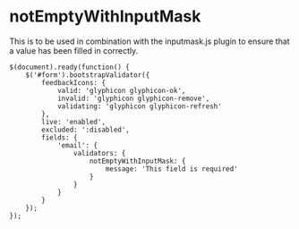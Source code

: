 # notEmptyWithInputMask

This is to be used in combination with the inputmask.js plugin to ensure that a
value has been filled in correctly.

	$(document).ready(function() {
	    $('#form').bootstrapValidator({
	        feedbackIcons: {
	            valid: 'glyphicon glyphicon-ok',
	            invalid: 'glyphicon glyphicon-remove',
	            validating: 'glyphicon glyphicon-refresh'
	        },
	        live: 'enabled',
	        excluded: ':disabled',
	        fields: {
				'email': {
				    validators: {
				        notEmptyWithInputMask: {
				            message: 'This field is required'
				        }
				    }
				}
	        }
	    });
	});